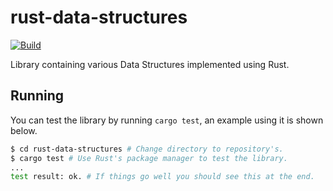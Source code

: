 # **rust-data-structures**

[![Build](https://github.com/c1m50c/rust-data-structures/actions/workflows/build.yml/badge.svg?branch=main)](https://github.com/c1m50c/rust-data-structures/actions/workflows/build.yml)

Library containing various Data Structures implemented using Rust.

## **Running**
You can test the library by running `cargo test`, an example using it is shown below.
```bash
$ cd rust-data-structures # Change directory to repository's.
$ cargo test # Use Rust's package manager to test the library.
...
test result: ok. # If things go well you should see this at the end.
```
